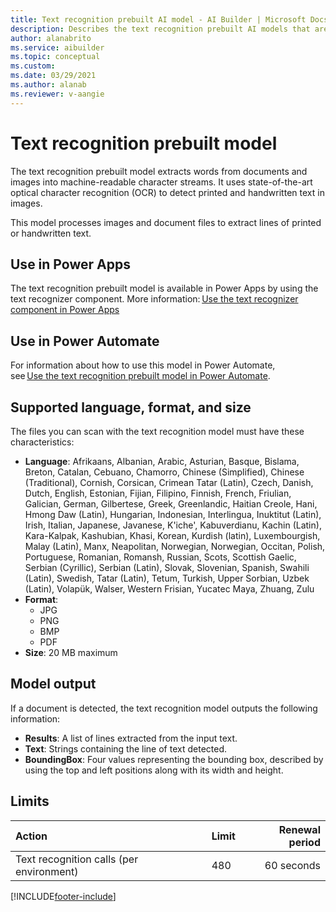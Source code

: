 ```yaml
---
title: Text recognition prebuilt AI model - AI Builder | Microsoft Docs
description: Describes the text recognition prebuilt AI models that are available in AI Builder.
author: alanabrito
ms.service: aibuilder
ms.topic: conceptual
ms.custom: 
ms.date: 03/29/2021
ms.author: alanab
ms.reviewer: v-aangie
---
```


# Text recognition prebuilt model

The text recognition prebuilt model extracts words from documents and images into machine-readable character streams. It uses state-of-the-art optical character recognition (OCR) to detect printed and handwritten text in images.

This model processes images and document files to extract lines of printed or handwritten text.

## Use in Power Apps

The text recognition prebuilt model is available in Power Apps by using the text recognizer component. More information: [Use the text recognizer component in Power Apps](prebuilt-text-recognizer-component-in-powerapps.md)

## Use in Power Automate

For information about how to use this model in Power Automate, see [Use the text recognition prebuilt model in Power Automate](flow-text-recognition.md).

## Supported language, format, and size

The files you can scan with the text recognition model must have these characteristics:

- **Language**: Afrikaans, Albanian, Arabic, Asturian, Basque, Bislama, Breton, Catalan, Cebuano, Chamorro, Chinese (Simplified), Chinese (Traditional), Cornish, Corsican, Crimean Tatar (Latin), Czech, Danish, Dutch, English, Estonian, Fijian, Filipino, Finnish, French, Friulian, Galician, German, Gilbertese, Greek, Greenlandic, Haitian Creole, Hani, Hmong Daw (Latin), Hungarian, Indonesian, Interlingua, Inuktitut (Latin), Irish, Italian, Japanese, Javanese, K'iche', Kabuverdianu, Kachin (Latin), Kara-Kalpak, Kashubian, Khasi, Korean, Kurdish (latin), Luxembourgish, Malay (Latin), Manx, Neapolitan, Norwegian, Norwegian, Occitan, Polish, Portuguese, Romanian, Romansh, Russian, Scots, Scottish Gaelic, Serbian (Cyrillic), Serbian (Latin), Slovak, Slovenian, Spanish, Swahili (Latin), Swedish, Tatar (Latin), Tetum, Turkish, Upper Sorbian, Uzbek (Latin), Volapük, Walser, Western Frisian, Yucatec Maya, Zhuang, Zulu
- **Format**:
  - JPG
  - PNG
  - BMP
  - PDF
- **Size**: 20 MB maximum

## Model output

If a document is detected, the text recognition model outputs the following information:

- **Results**: A list of lines extracted from the input text.
- **Text**: Strings containing the line of text detected.
- **BoundingBox**: Four values representing the bounding box, described by using the top and left positions along with its width and height.

## Limits

|**Action**|**Limit**|**Renewal period**|
|:-----|:-----|-----:|
|Text recognition calls (per environment)|480|60 seconds|


[!INCLUDE[footer-include](includes/footer-banner.md)]
